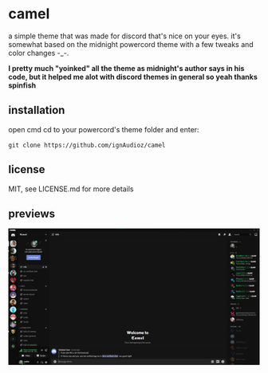 # camel
a simple theme that was made for discord that's nice on your eyes.
it's somewhat based on the midnight powercord theme with a few tweaks and color changes -_-.

**I pretty much "yoinked" all the theme as midnight's author says in his code, but it helped me alot with discord themes in general so yeah thanks spinfish**

## installation

open cmd cd to your powercord's theme folder and enter:

```shell
git clone https://github.com/ignAudioz/camel
```

## license

MIT, see LICENSE.md for more details

## previews

![preview](./previews/preview2.png)
